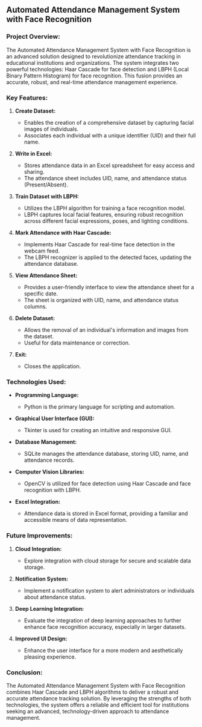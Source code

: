 ## Automated Attendance Management System with Face Recognition

### Project Overview:

The Automated Attendance Management System with Face Recognition is an advanced solution designed to revolutionize attendance tracking in educational institutions and organizations. The system integrates two powerful technologies: Haar Cascade for face detection and LBPH (Local Binary Pattern Histogram) for face recognition. This fusion provides an accurate, robust, and real-time attendance management experience.

### Key Features:

1. **Create Dataset:**
   - Enables the creation of a comprehensive dataset by capturing facial images of individuals.
   - Associates each individual with a unique identifier (UID) and their full name.

2. **Write in Excel:**
   - Stores attendance data in an Excel spreadsheet for easy access and sharing.
   - The attendance sheet includes UID, name, and attendance status (Present/Absent).

3. **Train Dataset with LBPH:**
   - Utilizes the LBPH algorithm for training a face recognition model.
   - LBPH captures local facial features, ensuring robust recognition across different facial expressions, poses, and lighting conditions.

4. **Mark Attendance with Haar Cascade:**
   - Implements Haar Cascade for real-time face detection in the webcam feed.
   - The LBPH recognizer is applied to the detected faces, updating the attendance database.

5. **View Attendance Sheet:**
   - Provides a user-friendly interface to view the attendance sheet for a specific date.
   - The sheet is organized with UID, name, and attendance status columns.

6. **Delete Dataset:**
   - Allows the removal of an individual's information and images from the dataset.
   - Useful for data maintenance or correction.

7. **Exit:**
   - Closes the application.

### Technologies Used:

- **Programming Language:**
  - Python is the primary language for scripting and automation.

- **Graphical User Interface (GUI):**
  - Tkinter is used for creating an intuitive and responsive GUI.

- **Database Management:**
  - SQLite manages the attendance database, storing UID, name, and attendance records.

- **Computer Vision Libraries:**
  - OpenCV is utilized for face detection using Haar Cascade and face recognition with LBPH.

- **Excel Integration:**
  - Attendance data is stored in Excel format, providing a familiar and accessible means of data representation.

### Future Improvements:

1. **Cloud Integration:**
   - Explore integration with cloud storage for secure and scalable data storage.

2. **Notification System:**
   - Implement a notification system to alert administrators or individuals about attendance status.

3. **Deep Learning Integration:**
   - Evaluate the integration of deep learning approaches to further enhance face recognition accuracy, especially in larger datasets.

4. **Improved UI Design:**
   - Enhance the user interface for a more modern and aesthetically pleasing experience.

### Conclusion:

The Automated Attendance Management System with Face Recognition combines Haar Cascade and LBPH algorithms to deliver a robust and accurate attendance tracking solution. By leveraging the strengths of both technologies, the system offers a reliable and efficient tool for institutions seeking an advanced, technology-driven approach to attendance management.
